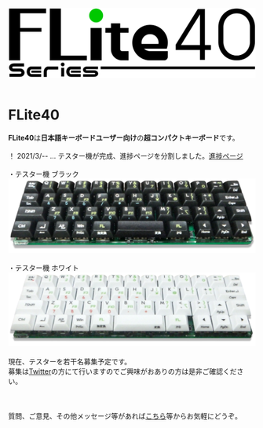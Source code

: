 <img src=img/logo1.png><BR>
<BR>
# FLite40
<B>FLite40</B>は<B>日本語キーボードユーザー向け</B>の<B>超コンパクトキーボード</B>です。<BR>
<BR>
！ 2021/3/-- … テスター機が完成、進捗ページを分割しました。<a href="https://github.com/2Gp/FLite40/blob/main/shin-choku.md">進捗ページ</a><BR>
<BR>
・テスター機 ブラック<BR>
<img src=img/test_b.png><BR>
<BR>
・テスター機 ホワイト<BR>
<img src=img/test_w.png><BR>
<BR>
現在、テスターを若干名募集予定です。<BR>
募集は<a href="https://twitter.com/r_feather1350" target="_blank">Twitter</a>の方にて行いますのでご興味がおありの方は是非ご確認ください。<BR>
<BR>
<BR>
<BR>
質問、ご意見、その他メッセージ等があれば<a href="https://twitter.com/r_feather1350" target="_blank">こちら</a>等からお気軽にどうぞ。<BR>
